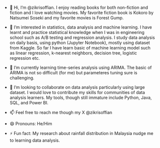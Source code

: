 - 👋 Hi, I’m @zikrisoffian. I enjoy reading books for both non-fiction and fiction and I love watching movies.
    My favorite fiction book is Kokoro by Natsumei Soseki and my favorite movies is Forest Gump.
  
- 👀 I’m interested in statistics, data analysis and machine learning.
     I have learnt and practice statistical knowledge when I was in engineering school such as A/B testing and regression analysis.
     I study data analysis on daily basis, using python (Jupyter Notebook), mostly using dataset from Kaggle.
     So far I have learn basic of machine learning model such as linear regression, k-nearest neighbors, decision tree, logistic regression etc.
     
- 🌱 I’m currently learning time-series analysis using ARIMA.
     The basic of ARIMA is not so difficult (for me) but parameteres tuning sure is challenging.
     
- 💞️ I’m looking to collaborate on data analysis particularly using large dataset.
     I would love to contribute my skills for communities of data analysis learners. My tools, though still immature include Python, Java, SQL, and Power BI.
     
- 📫 Feel free to reach me though my X @zikrisoffian
  
- 😄 Pronouns: He/Him
  
- ⚡ Fun fact: My research about rainfall distribution in Malaysia nudge me to learning data analysis.

<!---
zikrisoffian/zikrisoffian is a ✨ special ✨ repository because its `README.md` (this file) appears on your GitHub profile.
You can click the Preview link to take a look at your changes.
--->
